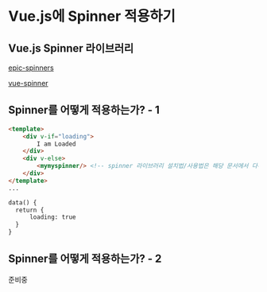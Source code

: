 
# Vue.js에 Spinner 적용하기

## Vue.js Spinner 라이브러리

[epic-spinners](https://github.com/epicmaxco/epic-spinners)

[vue-spinner](https://github.com/greyby/vue-spinner)

## Spinner를 어떻게 적용하는가? - 1

```html
<template>
    <div v-if="loading">
        I am Loaded
    </div>
    <div v-else>
        <mymyspinner/> <!-- spinner 라이브러리 설치법/사용법은 해당 문서에서 다루지않는다-->
    </div>
</template>
...

data() {
  return {
      loading: true
  }
}
```

## Spinner를 어떻게 적용하는가? - 2

준비중
